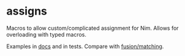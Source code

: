 # assigns

Macros to allow custom/complicated assignment for Nim. Allows for overloading with typed macros.

Examples in [docs](https://metagn.github.io/assigns/docs/assigns.html#examples) and in tests.
Compare with [fusion/matching](https://nim-lang.github.io/fusion/src/fusion/matching.html).
